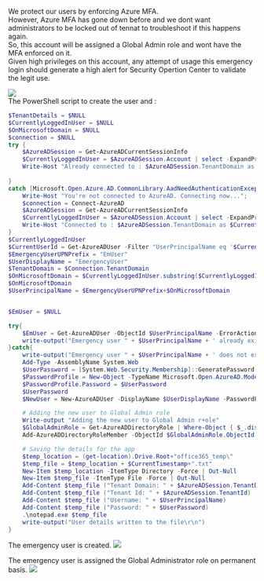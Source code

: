 We protect our users by enforcing Azure MFA. <br>
However, Azure MFA has gone down before and we dont want administrators to be locked out of tennat to troubleshoot if this happens again. <br>
So, this account will be assigned a Global Admin role and wont have the MFA enforced on it. <br>
Given high privileges on this account, any attempt of usage this emergency login should generate a high alert for Security Opertion Center to validate the legit use. <br>

<img src="../../../images/o365security/emergency_user_0.png"></img>
<br>
The PowerShell script to create the user and : <br>

```powershell
$TenantDetails = $NULL
$CurrentlyLoggedInUser = $NULL
$OnMicrosoftDomain = $NULL
$connection = $NULL
try { 
	$AzureADSession = Get-AzureADCurrentSessionInfo
	$CurrentlyLoggedInUser = $AzureADSession.Account | select -ExpandProperty Id
	Write-Host "Already connected to : $AzureADSession.TenantDomain as $CurrentlyLoggedInUser"
	
} 
catch [Microsoft.Open.Azure.AD.CommonLibrary.AadNeedAuthenticationException] { 
	Write-Host "You're not connected to AzureAD. Connecting now..."; 
	$connection = Connect-AzureAD
	$AzureADSession = Get-AzureADCurrentSessionInfo
	$CurrentlyLoggedInUser = $AzureADSession.Account | select -ExpandProperty Id
	Write-Host "Connected to : $AzureADSession.TenantDomain as $CurrentlyLoggedInUser"
}
$CurrentlyLoggedInUser
$CurrentUserId = Get-AzureADUser -Filter "UserPrincipalName eq '$CurrentlyLoggedInUser'" | select -ExpandProperty ObjectId
$EmergencyUserUPNPrefix = "EmUser"
$UserDisplayName = "EmergencyUser"
$TenantDomain = $Connection.TenantDomain
$OnMicrosoftDomain = $CurrentlyLoggedInUser.substring($CurrentlyLoggedInUser.IndexOf('@'))
$OnMicrosoftDomain
$UserPrincipalName = $EmergencyUserUPNPrefix+$OnMicrosoftDomain


$EmUser = $NULL

try{
	$EmUser = Get-AzureADUser -ObjectId $UserPrincipalName -ErrorAction silentlycontinue
	write-output("Emergency user " + $UserPrincipalName + ' already exists.')
}catch{
	write-output("Emergency user " + $UserPrincipalName + ' does not exist. Creating now..')
	Add-Type -AssemblyName System.Web
	$UserPassword = [System.Web.Security.Membership]::GeneratePassword(32,2)
	$PasswordProfile = New-Object -TypeName Microsoft.Open.AzureAD.Model.PasswordProfile
	$PasswordProfile.Password = $UserPassword
	$UserPassword
	$NewUser = New-AzureADUser -DisplayName $UserDisplayName -PasswordProfile $PasswordProfile -AccountEnabled $true -UserPrincipalName $UserPrincipalName -MailNickName "EmUser"

	# Adding the new user to Global Admin role
	Write-output "Adding the new user to Global Admin r+ole"
	$GlobalAdminRole = Get-AzureADDirectoryRole | Where-Object { $_.displayName -eq  "Global Administrator"} 
	Add-AzureADDirectoryRoleMember -ObjectId $GlobalAdminRole.ObjectId -RefObjectId $NewUser.ObjectId 

	# Saving the details for the app
	$temp_location = (get-location).Drive.Root+"office365_temp\"
	$temp_file = $temp_location + $CurrentTimestamp+".txt"
	New-Item $temp_location -ItemType Directory -Force | Out-Null
	New-Item $temp_file -ItemType File -Force | Out-Null
	Add-Content $temp_file ("Tenant Domain: " + $AzureADSession.TenantDomain)
	Add-Content $temp_file ("Tenant Id: " + $AzureADSession.TenantId)
	Add-Content $temp_file ("Username: " + $UserPrincipalName)
	Add-Content $temp_file ("Password: " + $UserPassword)
	.\notepad.exe $temp_file
	write-output("User details written to the file\r\n")
}
```

The emergency user is created.
<img src="../../../images/o365security/emergency_user_1.png"></img>
<br>

The emergency user is assigned the Global Administrator role on permanent basis.
<img src="../../../images/o365security/emergency_user_2.png"></img>
<br>